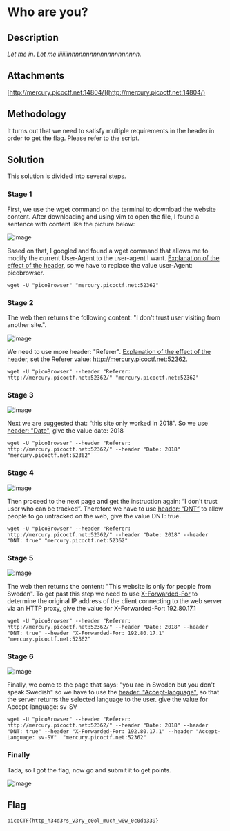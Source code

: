 # Who are you?
## Description
*Let me in. Let me iiiiiiinnnnnnnnnnnnnnnnnnnn.* 
## Attachments
[http://mercury.picoctf.net:14804/](http://mercury.picoctf.net:14804/)

## Methodology
It turns out that we need to satisfy multiple requirements in the header in order to get the flag. Please refer to the script.
## Solution
This solution is divided into several steps.
 
### Stage 1
First, we use the wget command on the terminal to download the website content. After downloading and using vim to open the file, I found a sentence with content like the     picture below:

![image](https://user-images.githubusercontent.com/54707979/134308149-7be2df14-d72e-49ec-8286-55c28e679d57.png)

Based on that, I googled and found a wget command that allows me to modify the current User-Agent to the user-agent I want. [Explanation of the effect of the header](https://developer.mozilla.org/en-US/docs/Web/HTTP/Headers/User-Agent), so we have to replace the value user-Agent: picobrowser. 
```
wget -U "picoBrowser" "mercury.picoctf.net:52362"
```
### Stage 2
The web then returns the following content: "I don't trust user visiting from another site.".

![image](https://user-images.githubusercontent.com/54707979/134312729-c194755c-82d2-4338-b9e6-c5e783dbac9e.png)

We need to use more header: "Referer". [Explanation of the effect of the header](https://developer.mozilla.org/en-US/docs/Web/HTTP/Headers/Referer), set the Referer value: http://mercury.picoctf.net:52362.
```
wget -U "picoBrowser" --header "Referer: http://mercury.picoctf.net:52362/" "mercury.picoctf.net:52362"
```
### Stage 3
![image](https://user-images.githubusercontent.com/54707979/134316059-bf6cdf63-2ac3-4c41-bb68-8213ef6fee9b.png)

Next we are suggested that: “this site only worked in 2018”. So we use [header: "Date"](https://developer.mozilla.org/en-US/docs/Web/HTTP/Headers/Date), give the value date: 2018

```
wget -U "picoBrowser" --header "Referer: http://mercury.picoctf.net:52362/" --header "Date: 2018"  "mercury.picoctf.net:52362"
```
### Stage 4
![image](https://user-images.githubusercontent.com/54707979/134316109-4013fe70-6e1d-40ba-a4fa-f89d6bdc837f.png)

Then proceed to the next page and get the instruction again: “I don't trust user who can be tracked”. Therefore we have to use [header: “DNT”](https://developer.mozilla.org/en-US/docs/Web/HTTP/Headers/DNT) to allow people to go untracked on the web, give the value DNT: true.

```
wget -U "picoBrowser" --header "Referer: http://mercury.picoctf.net:52362/" --header "Date: 2018" --header "DNT: true" "mercury.picoctf.net:52362"
```
### Stage 5
![image](https://user-images.githubusercontent.com/54707979/134318054-e746a52a-4818-4bd2-ac4a-faf38439e4ef.png) 

The web then returns the content: "This website is only for people from Sweden". To get past this step we need to use [X-Forwarded-For](https://developer.mozilla.org/en-US/docs/Web/HTTP/Headers/X-Forwarded-For) to determine the original IP address of the client connecting to the web server via an HTTP proxy, give the value for X-Forwarded-For: 192.80.17.1	
```
wget -U "picoBrowser" --header "Referer: http://mercury.picoctf.net:52362/" --header "Date: 2018" --header "DNT: true" --header "X-Forwarded-For: 192.80.17.1"  "mercury.picoctf.net:52362" 
```
### Stage 6
![image](https://user-images.githubusercontent.com/54707979/134320034-8f6a35ce-c767-4ea0-af2f-edb2316c1797.png)


Finally, we come to the page that says: "you are in Sweden but you don't speak Swedish" so we have to use the [header: "Accept-language"](https://developer.mozilla.org/en-US/docs/Web/HTTP/Headers/Accept-Language), so that the server returns the selected language to the user. give the value for Accept-language: sv-SV
```
wget -U "picoBrowser" --header "Referer: http://mercury.picoctf.net:52362/" --header "Date: 2018" --header "DNT: true" --header "X-Forwarded-For: 192.80.17.1" --header "Accept-Language: sv-SV"  "mercury.picoctf.net:52362" 
```
### Finally
Tada, so I got the flag, now go and submit it to get points.

![image](https://user-images.githubusercontent.com/54707979/134323164-a0183973-6f3e-4c60-8315-eb312c678c8f.png)

## Flag
    picoCTF{http_h34d3rs_v3ry_c0ol_much_w0w_0c0db339}



